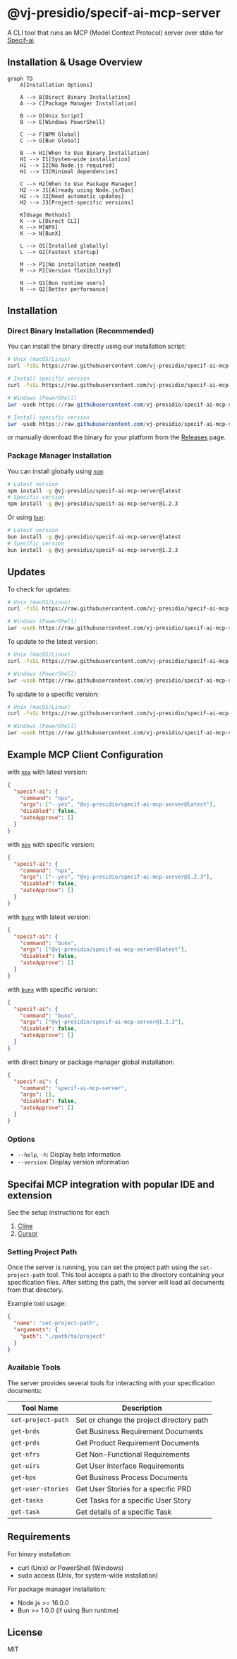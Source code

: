 # @vj-presidio/specif-ai-mcp-server

A CLI tool that runs an MCP (Model Context Protocol) server over stdio for [Specif-ai](https://github.com/presidio-oss/specif-ai).

## Installation & Usage Overview

```mermaid
graph TD
    A[Installation Options]

    A --> B[Direct Binary Installation]
    A --> C[Package Manager Installation]

    B --> D[Unix Script]
    B --> E[Windows PowerShell]

    C --> F[NPM Global]
    C --> G[Bun Global]

    B --> H1[When to Use Binary Installation]
    H1 --> I1[System-wide installation]
    H1 --> I2[No Node.js required]
    H1 --> I3[Minimal dependencies]

    C --> H2[When to Use Package Manager]
    H2 --> J1[Already using Node.js/Bun]
    H2 --> J2[Need automatic updates]
    H2 --> J3[Project-specific versions]

    K[Usage Methods]
    K --> L[Direct CLI]
    K --> M[NPX]
    K --> N[BunX]

    L --> O1[Installed globally]
    L --> O2[Fastest startup]

    M --> P1[No installation needed]
    M --> P2[Version flexibility]

    N --> Q1[Bun runtime users]
    N --> Q2[Better performance]
```

## Installation

### Direct Binary Installation (Recommended)

You can install the binary directly using our installation script:

```bash
# Unix (macOS/Linux)
curl -fsSL https://raw.githubusercontent.com/vj-presidio/specif-ai-mcp-server/main/install.sh | sh

# Install specific version
curl -fsSL https://raw.githubusercontent.com/vj-presidio/specif-ai-mcp-server/main/install.sh | sh -s -- -v 1.2.3
```

```powershell
# Windows (PowerShell)
iwr -useb https://raw.githubusercontent.com/vj-presidio/specif-ai-mcp-server/main/install.ps1 | iex

# Install specific version
iwr -useb https://raw.githubusercontent.com/vj-presidio/specif-ai-mcp-server/main/install.ps1 | iex -v 1.2.3
```

or manually download the binary for your platform from the [Releases](https://github.com/vj-presidio/specif-ai-mcp-server/releases/latest) page.

### Package Manager Installation

You can install globally using [`npm`](https://docs.npmjs.com/cli/v11/commands/npm):

```bash
# Latest version
npm install -g @vj-presidio/specif-ai-mcp-server@latest
# Specific version
npm install -g @vj-presidio/specif-ai-mcp-server@1.2.3
```

Or using [`bun`](https://bun.sh/docs/cli/install):

```bash
# Latest version
bun install -g @vj-presidio/specif-ai-mcp-server@latest
# Specific version
bun install -g @vj-presidio/specif-ai-mcp-server@1.2.3
```

## Updates

To check for updates:

```bash
# Unix (macOS/Linux)
curl -fsSL https://raw.githubusercontent.com/vj-presidio/specif-ai-mcp-server/main/update.sh | sh -s -- -c

# Windows (PowerShell)
iwr -useb https://raw.githubusercontent.com/vj-presidio/specif-ai-mcp-server/main/update.ps1 | iex -c
```

To update to the latest version:

```bash
# Unix (macOS/Linux)
curl -fsSL https://raw.githubusercontent.com/vj-presidio/specif-ai-mcp-server/main/update.sh | sh

# Windows (PowerShell)
iwr -useb https://raw.githubusercontent.com/vj-presidio/specif-ai-mcp-server/main/update.ps1 | iex
```

To update to a specific version:

```bash
# Unix (macOS/Linux)
curl -fsSL https://raw.githubusercontent.com/vj-presidio/specif-ai-mcp-server/main/update.sh | sh -s -- -v 1.2.3

# Windows (PowerShell)
iwr -useb https://raw.githubusercontent.com/vj-presidio/specif-ai-mcp-server/main/update.ps1 | iex -v 1.2.3
```

## Example MCP Client Configuration

with [`npx`](https://docs.npmjs.com/cli/v8/commands/npx) with latest version:

```json
{
  "specif-ai": {
    "command": "npx",
    "args": ["--yes", "@vj-presidio/specif-ai-mcp-server@latest"],
    "disabled": false,
    "autoApprove": []
  }
}
```

with [`npx`](https://docs.npmjs.com/cli/v8/commands/npx) with specific version:

```json
{
  "specif-ai": {
    "command": "npx",
    "args": ["--yes", "@vj-presidio/specif-ai-mcp-server@1.2.3"],
    "disabled": false,
    "autoApprove": []
  }
}
```

with [`bunx`](https://bun.sh/docs/cli/bunx) with latest version:

```json
{
  "specif-ai": {
    "command": "bunx",
    "args": ["@vj-presidio/specif-ai-mcp-server@latest"],
    "disabled": false,
    "autoApprove": []
  }
}
```

with [`bunx`](https://bun.sh/docs/cli/bunx) with specific version:

```json
{
  "specif-ai": {
    "command": "bunx",
    "args": ["@vj-presidio/specif-ai-mcp-server@1.2.3"],
    "disabled": false,
    "autoApprove": []
  }
}
```

with direct binary or package manager global installation:

```json
{
  "specif-ai": {
    "command": "specif-ai-mcp-server",
    "args": [],
    "disabled": false,
    "autoApprove": []
  }
}
```

### Options

- `--help`, `-h`: Display help information
- `--version`: Display version information

## Specifai MCP integration with popular IDE and extension

See the setup instructions for each

1. [Cline](./docs/setup/cline.md)
2. [Cursor](./docs/setup/cursor.md)

### Setting Project Path

Once the server is running, you can set the project path using the `set-project-path` tool. This tool accepts a path to the directory containing your specification files. After setting the path, the server will load all documents from that directory.

Example tool usage:

```json
{
  "name": "set-project-path",
  "arguments": {
    "path": "./path/to/project"
  }
}
```

### Available Tools

The server provides several tools for interacting with your specification documents:

| Tool Name          | Description                              |
| ------------------ | ---------------------------------------- |
| `set-project-path` | Set or change the project directory path |
| `get-brds`         | Get Business Requirement Documents       |
| `get-prds`         | Get Product Requirement Documents        |
| `get-nfrs`         | Get Non-Functional Requirements          |
| `get-uirs`         | Get User Interface Requirements          |
| `get-bps`          | Get Business Process Documents           |
| `get-user-stories` | Get User Stories for a specific PRD      |
| `get-tasks`        | Get Tasks for a specific User Story      |
| `get-task`         | Get details of a specific Task           |

## Requirements

For binary installation:

- curl (Unix) or PowerShell (Windows)
- sudo access (Unix, for system-wide installation)

For package manager installation:

- Node.js >= 16.0.0
- Bun >= 1.0.0 (if using Bun runtime)

## License

MIT
